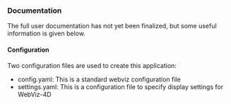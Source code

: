 ### Documentation
The full user documentation has not yet been finalized, but some useful information is given below.
      

#### Configuration
Two configuration files are used to create this application:

- config.yaml: This is a standard webviz configuration file
- settings.yaml: This is a configuration file to specify display settings for WebViz-4D





